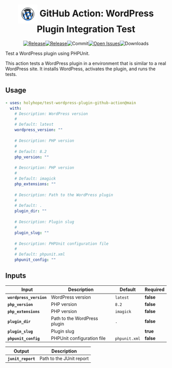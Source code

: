 <!-- How to generate this file
```shell
npx --yes github-action-readme-generator@v1.7.2
```
-->
<div align="center" width="100%">
<!-- start title -->

# <img src="doc/assets/branding.svg" width="60px" align="center" alt="branding<icon:check-circle color:blue>" /> GitHub Action: WordPress Plugin Integration Test

<!-- end title -->
<!-- start badges -->

<a href="https://github.com/holyhope/test-wordpress-plugin-github-action/releases/latest"><img src="https://img.shields.io/github/v/release/holyhope/test-wordpress-plugin-github-action?display_name=tag&sort=semver&logo=github&style=flat-square" alt="Release" /></a><a href="https://github.com/holyhope/test-wordpress-plugin-github-action/releases/latest"><img src="https://img.shields.io/github/release-date/holyhope/test-wordpress-plugin-github-action?display_name=tag&sort=semver&logo=github&style=flat-square" alt="Release" /></a><img src="https://img.shields.io/github/last-commit/holyhope/test-wordpress-plugin-github-action?logo=github&style=flat-square" alt="Commit" /><a href="https://github.com/holyhope/test-wordpress-plugin-github-action/issues"><img src="https://img.shields.io/github/issues/holyhope/test-wordpress-plugin-github-action?logo=github&style=flat-square" alt="Open Issues" /></a><img src="https://img.shields.io/github/downloads/holyhope/test-wordpress-plugin-github-action/total?logo=github&style=flat-square" alt="Downloads" />

<!-- end badges -->
</div>

<!-- start description -->

Test a WordPress plugin using PHPUnit.

<!-- end description -->

<!-- start contents -->

This action tests a WordPress plugin in a environment that is similar to a real WordPress site. It installs WordPress, activates the plugin, and runs the tests.

<!-- end contents -->

## Usage

<!-- start usage -->

```yaml
- uses: holyhope/test-wordpress-plugin-github-action@main
  with:
    # Description: WordPress version
    #
    # Default: latest
    wordpress_version: ""

    # Description: PHP version
    #
    # Default: 8.2
    php_version: ""

    # Description: PHP version
    #
    # Default: imagick
    php_extensions: ""

    # Description: Path to the WordPress plugin
    #
    # Default: .
    plugin_dir: ""

    # Description: Plugin slug
    #
    plugin_slug: ""

    # Description: PHPUnit configuration file
    #
    # Default: phpunit.xml
    phpunit_config: ""
```

<!-- end usage -->

## Inputs

<!-- start inputs -->

| **<b>Input</b>**                      | **<b>Description</b>**       | **<b>Default</b>**       | **<b>Required</b>** |
| ------------------------------------- | ---------------------------- | ------------------------ | ------------------- |
| <b><code>wordpress_version</code></b> | WordPress version            | <code>latest</code>      | **false**           |
| <b><code>php_version</code></b>       | PHP version                  | <code>8.2</code>         | **false**           |
| <b><code>php_extensions</code></b>    | PHP version                  | <code>imagick</code>     | **false**           |
| <b><code>plugin_dir</code></b>        | Path to the WordPress plugin | <code>.</code>           | **false**           |
| <b><code>plugin_slug</code></b>       | Plugin slug                  |                          | **true**            |
| <b><code>phpunit_config</code></b>    | PHPUnit configuration file   | <code>phpunit.xml</code> | **false**           |

<!-- end inputs -->
<!-- start outputs -->

| **<b>Output</b>**                | **<b>Description</b>**   |
| -------------------------------- | ------------------------ |
| <b><code>junit_report</code></b> | Path to the JUnit report |

<!-- end outputs -->
